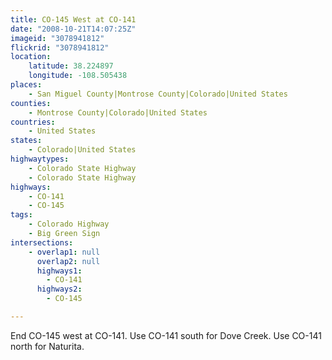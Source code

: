 ```yaml
---
title: CO-145 West at CO-141
date: "2008-10-21T14:07:25Z"
imageid: "3078941812"
flickrid: "3078941812"
location:
    latitude: 38.224897
    longitude: -108.505438
places:
    - San Miguel County|Montrose County|Colorado|United States
counties:
    - Montrose County|Colorado|United States
countries:
    - United States
states:
    - Colorado|United States
highwaytypes:
    - Colorado State Highway
    - Colorado State Highway
highways:
    - CO-141
    - CO-145
tags:
    - Colorado Highway
    - Big Green Sign
intersections:
    - overlap1: null
      overlap2: null
      highways1:
        - CO-141
      highways2:
        - CO-145

---
```

End CO-145 west at CO-141. Use CO-141 south for Dove Creek. Use CO-141 north for Naturita.
